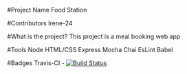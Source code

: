 #Project Name
Food Station

#Contributors
Irene-24

#What is the project?
This project is a meal booking web app

#Tools
Node
HTML/CSS
Express
Mocha
Chai
EsLint
Babel

#Badges
Travis-CI - [![Build Status](https://travis-ci.com/Irene-24/Irene-24.github.io.svg?branch=master)](https://travis-ci.com/Irene-24/Irene-24.github.io)

